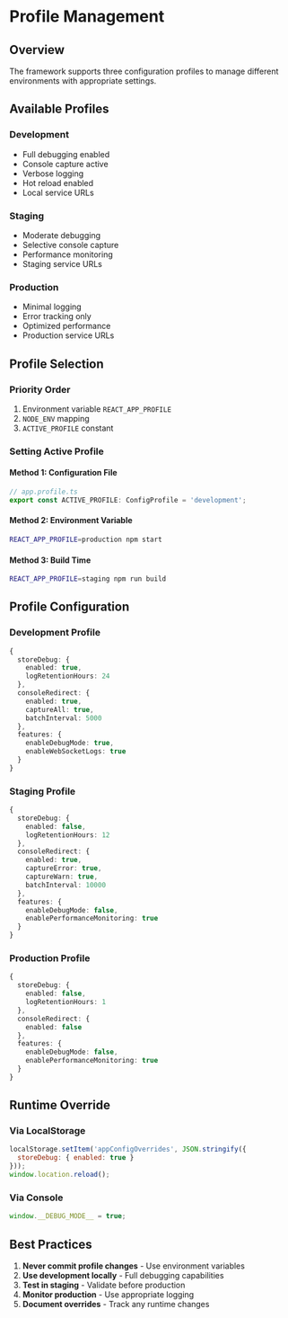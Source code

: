 # Profile Management

## Overview

The framework supports three configuration profiles to manage different environments with appropriate settings.

## Available Profiles

### Development
- Full debugging enabled
- Console capture active
- Verbose logging
- Hot reload enabled
- Local service URLs

### Staging
- Moderate debugging
- Selective console capture
- Performance monitoring
- Staging service URLs

### Production
- Minimal logging
- Error tracking only
- Optimized performance
- Production service URLs

## Profile Selection

### Priority Order
1. Environment variable `REACT_APP_PROFILE`
2. `NODE_ENV` mapping
3. `ACTIVE_PROFILE` constant

### Setting Active Profile

#### Method 1: Configuration File
```typescript
// app.profile.ts
export const ACTIVE_PROFILE: ConfigProfile = 'development';
```

#### Method 2: Environment Variable
```bash
REACT_APP_PROFILE=production npm start
```

#### Method 3: Build Time
```bash
REACT_APP_PROFILE=staging npm run build
```

## Profile Configuration

### Development Profile
```typescript
{
  storeDebug: {
    enabled: true,
    logRetentionHours: 24
  },
  consoleRedirect: {
    enabled: true,
    captureAll: true,
    batchInterval: 5000
  },
  features: {
    enableDebugMode: true,
    enableWebSocketLogs: true
  }
}
```

### Staging Profile
```typescript
{
  storeDebug: {
    enabled: false,
    logRetentionHours: 12
  },
  consoleRedirect: {
    enabled: true,
    captureError: true,
    captureWarn: true,
    batchInterval: 10000
  },
  features: {
    enableDebugMode: false,
    enablePerformanceMonitoring: true
  }
}
```

### Production Profile
```typescript
{
  storeDebug: {
    enabled: false,
    logRetentionHours: 1
  },
  consoleRedirect: {
    enabled: false
  },
  features: {
    enableDebugMode: false,
    enablePerformanceMonitoring: true
  }
}
```

## Runtime Override

### Via LocalStorage
```javascript
localStorage.setItem('appConfigOverrides', JSON.stringify({
  storeDebug: { enabled: true }
}));
window.location.reload();
```

### Via Console
```javascript
window.__DEBUG_MODE__ = true;
```

## Best Practices

1. **Never commit profile changes** - Use environment variables
2. **Use development locally** - Full debugging capabilities
3. **Test in staging** - Validate before production
4. **Monitor production** - Use appropriate logging
5. **Document overrides** - Track any runtime changes